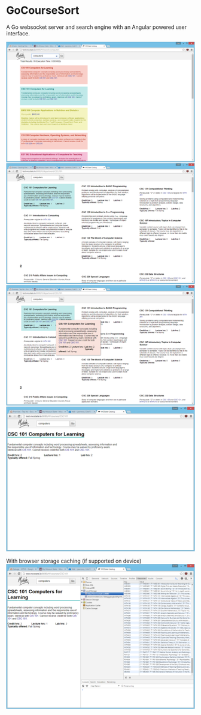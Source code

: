# GoCourseSort

A Go websocket server and search engine with an Angular powered user interface.

![Search interface](/screenshots/02-interface-search.PNG)
![Department page](/screenshots/02-department-page.PNG)
![Hover over interface](/screenshots/02-hover-over-course.PNG)
![Individual course page](/screenshots/02-individual-course-page.PNG)

With browser storage caching (if supported on device)
![LocalStorage usage](/screenshots/02-local-storage-usage.PNG)